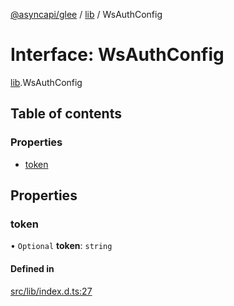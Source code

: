 [@asyncapi/glee](../README.md) / [lib](../modules/lib.md) / WsAuthConfig

# Interface: WsAuthConfig

[lib](../modules/lib.md).WsAuthConfig

## Table of contents

### Properties

- [token](lib.WsAuthConfig.md#token)

## Properties

### token

• `Optional` **token**: `string`

#### Defined in

[src/lib/index.d.ts:27](https://github.com/asyncapi/glee/blob/359c662/src/lib/index.d.ts#L27)
